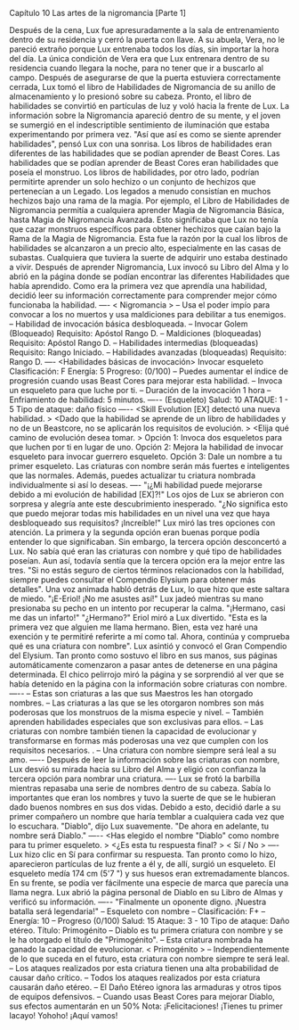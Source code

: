 
Capítulo 10 Las artes de la nigromancia [Parte 1]

Después de la cena, Lux fue apresuradamente a la sala de entrenamiento dentro de su residencia y cerró la puerta con llave.
A su abuela, Vera, no le pareció extraño porque Lux entrenaba todos los días, sin importar la hora del día.
La única condición de Vera era que Lux entrenara dentro de su residencia cuando llegara la noche, para no tener que ir a buscarlo al campo.
Después de asegurarse de que la puerta estuviera correctamente cerrada, Lux tomó el libro de Habilidades de Nigromancia de su anillo de almacenamiento y lo presionó sobre su cabeza.
Pronto, el libro de habilidades se convirtió en partículas de luz y voló hacia la frente de Lux. La información sobre la Nigromancia apareció dentro de su mente, y el joven se sumergió en el indescriptible sentimiento de iluminación que estaba experimentando por primera vez.
"Así que así es como se siente aprender habilidades", pensó Lux con una sonrisa.
Los libros de habilidades eran diferentes de las habilidades que se podían aprender de Beast Cores. Las habilidades que se podían aprender de Beast Cores eran habilidades que poseía el monstruo.
Los libros de habilidades, por otro lado, podrían permitirte aprender un solo hechizo o un conjunto de hechizos que pertenecían a un Legado.
Los legados a menudo consistían en muchos hechizos bajo una rama de la magia. Por ejemplo, el Libro de Habilidades de Nigromancia permitía a cualquiera aprender Magia de Nigromancia Básica, hasta Magia de Nigromancia Avanzada.
Esto significaba que Lux no tenía que cazar monstruos específicos para obtener hechizos que caían bajo la Rama de la Magia de Nigromancia.
Esta fue la razón por la cual los libros de habilidades se alcanzaron a un precio alto, especialmente en las casas de subastas. Cualquiera que tuviera la suerte de adquirir uno estaba destinado a vivir.
Después de aprender Nigromancia, Lux invocó su Libro del Alma y lo abrió en la página donde se podían encontrar las diferentes Habilidades que había aprendido.
Como era la primera vez que aprendía una habilidad, decidió leer su información correctamente para comprender mejor cómo funcionaba la habilidad.
—-
< Nigromancia >
– Usa el poder impío para convocar a los no muertos y usa maldiciones para debilitar a tus enemigos.
– Habilidad de invocación básica desbloqueada.
– Invocar Golem (Bloqueado)
Requisito: Apóstol Rango D.
– Maldiciones (bloqueadas)
Requisito: Apóstol Rango D.
– Habilidades intermedias (bloqueadas)
Requisito: Rango Iniciado.
– Habilidades avanzadas (bloqueadas)
Requisito: Rango D.
—-
<Habilidades básicas de invocación>
Invocar esqueleto
Clasificación: F
Energía: 5
Progreso: (0/100)
– Puedes aumentar el índice de progresión cuando usas Beast Cores para mejorar esta habilidad.
– Invoca un esqueleto para que luche por ti.
– Duración de la invocación 1 hora
– Enfriamiento de habilidad: 5 minutos.
—--
(Esqueleto)
Salud: 10
ATAQUE: 1 - 5
Tipo de ataque: daño físico
—--
<Skill Evolution [EX] detectó una nueva habilidad. >
<Dado que la habilidad se aprende de un libro de habilidades y no de un Beastcore, no se aplicarán los requisitos de evolución. >
<Elija qué camino de evolución desea tomar. >
Opción 1: Invoca dos esqueletos para que luchen por ti en lugar de uno.
Opción 2: Mejora la habilidad de invocar esqueleto para invocar guerrero esqueleto.
Opción 3: Dale un nombre a tu primer esqueleto. Las criaturas con nombre serán más fuertes e inteligentes que las normales. Además, puedes actualizar tu criatura nombrada individualmente si así lo deseas.
—-
"¡¿Mi habilidad puede mejorarse debido a mi evolución de habilidad [EX]?!" Los ojos de Lux se abrieron con sorpresa y alegría ante este descubrimiento inesperado. "¿No significa esto que puedo mejorar todas mis habilidades en un nivel una vez que haya desbloqueado sus requisitos? ¡Increíble!"
Lux miró las tres opciones con atención. La primera y la segunda opción eran buenas porque podía entender lo que significaban.
Sin embargo, la tercera opción desconcertó a Lux. No sabía qué eran las criaturas con nombre y qué tipo de habilidades poseían. Aun así, todavía sentía que la tercera opción era la mejor entre las tres.
"Si no estás seguro de ciertos términos relacionados con la habilidad, siempre puedes consultar el Compendio Elysium para obtener más detalles".
Una voz animada habló detrás de Lux, lo que hizo que este saltara de miedo.
"¡E-Eriol! ¡No me asustes así!" Lux jadeó mientras su mano presionaba su pecho en un intento por recuperar la calma. "¡Hermano, casi me das un infarto!"
"¿Hermano?" Eriol miró a Lux divertido. "Esta es la primera vez que alguien me llama hermano. Bien, esta vez haré una exención y te permitiré referirte a mí como tal. Ahora, continúa y comprueba qué es una criatura con nombre".
Lux asintió y convocó el Gran Compendio del Elysium. Tan pronto como sostuvo el libro en sus manos, sus páginas automáticamente comenzaron a pasar antes de detenerse en una página determinada.
El chico pelirrojo miró la página y se sorprendió al ver que se había detenido en la página con la información sobre criaturas con nombre.
—--
<Criaturas con nombre>
– Estas son criaturas a las que sus Maestros les han otorgado nombres.
– Las criaturas a las que se les otorgaron nombres son más poderosas que los monstruos de la misma especie y nivel.
– También aprenden habilidades especiales que son exclusivas para ellos.
– Las criaturas con nombre también tienen la capacidad de evolucionar y transformarse en formas más poderosas una vez que cumplen con los requisitos necesarios. .
– Una criatura con nombre siempre será leal a su amo.
—--
Después de leer la información sobre las criaturas con nombre, Lux desvió su mirada hacia su Libro del Alma y eligió con confianza la tercera opción para nombrar una criatura.
<Has elegido darle un nombre a tu primer esqueleto. >
<Por favor elige un nombre>
—-
Lux se frotó la barbilla mientras repasaba una serie de nombres dentro de su cabeza. Sabía lo importantes que eran los nombres y tuvo la suerte de que se le hubieran dado buenos nombres en sus dos vidas. Debido a esto, decidió darle a su primer compañero un nombre que haría temblar a cualquiera cada vez que lo escuchara.
"Diablo", dijo Lux suavemente. "De ahora en adelante, tu nombre será Diablo."
—--
<Has elegido el nombre "Diablo" como nombre para tu primer esqueleto. >
<¿Es esta tu respuesta final? >
< Sí / No >
—-
Lux hizo clic en Sí para confirmar su respuesta.
Tan pronto como lo hizo, aparecieron partículas de luz frente a él y, de allí, surgió un esqueleto.
El esqueleto medía 174 cm (5'7 ") y sus huesos eran extremadamente blancos. En su frente, se podía ver fácilmente una especie de marca que parecía una llama negra.
Lux abrió la página personal de Diablo en su Libro de Almas y verificó su información.
—--
<Diablo>
"Finalmente un oponente digno. ¡Nuestra batalla será legendaria!"
– Esqueleto con nombre
– Clasificación: F+
– Energía: 10
– Progreso (0/100)
Salud: 15
Ataque: 3 - 10
Tipo de ataque: Daño etéreo.
Título: Primogénito
– Diablo es tu primera criatura con nombre y se le ha otorgado el título de "Primogénito".
– Esta criatura nombrada ha ganado la capacidad de evolucionar.
< Primogénito >
– Independientemente de lo que suceda en el futuro, esta criatura con nombre siempre te será leal.
– Los ataques realizados por esta criatura tienen una alta probabilidad de causar daño crítico.
– Todos los ataques realizados por esta criatura causarán daño etéreo.
– El Daño Etéreo ignora las armaduras y otros tipos de equipos defensivos.
– Cuando usas Beast Cores para mejorar Diablo, sus efectos aumentarán en un 50%
Nota: ¡Felicitaciones! ¡Tienes tu primer lacayo! Yohoho! ¡Aquí vamos!